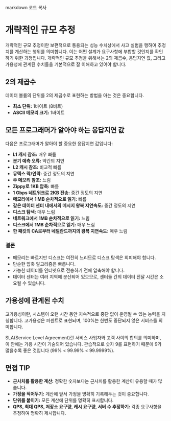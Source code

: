markdown
코드 복사
# 개략적인 규모 추정

개략적인 규모 추정이란 보편적으로 통용되는 성능 수치상에서 사고 실험을 행하여 추정치를 계산하는 행위를 의미합니다. 이는 어떤 설계가 요구사항에 부합할 것인지를 확인하기 위한 과정입니다. 개략적인 규모 추정을 위해서는 2의 제곱수, 응답지연 값, 그리고 가용성에 관계된 수치들을 기본적으로 잘 이해하고 있어야 합니다.

## 2의 제곱수

데이터 볼륨의 단위를 2의 제곱수로 표현하는 방법을 아는 것은 중요합니다.

- **최소 단위:** 1바이트 (8비트)
- **ASCII 메모리 크기:** 1바이트

## 모든 프로그래머가 알아야 하는 응답지연 값

다음은 프로그래머가 알아야 할 중요한 응답지연 값입니다:

- **L1 캐시 참조:** 매우 빠름
- **분기 예측 오류:** 약간의 지연
- **L2 캐시 참조:** 비교적 빠름
- **뮤텍스 락/언락:** 중간 정도의 지연
- **주 메모리 참조:** 느림
- **Zippy로 1KB 압축:** 빠름
- **1 Gbps 네트워크로 2KB 전송:** 중간 정도의 지연
- **메모리에서 1 MB 순차적으로 읽기:** 빠름
- **같은 데이터 센터 내에서의 메시지 왕복 지연속도:** 중간 정도의 지연
- **디스크 탐색:** 매우 느림
- **네트워크에서 1MB 순차적으로 읽기:** 느림
- **디스크에서 1MB 순차적으로 읽기:** 매우 느림
- **한 패킷의 CA로부터 네덜란드까지의 왕복 지연속도:** 매우 느림

### 결론

- 메모리는 빠르지만 디스크는 여전히 느리므로 디스크 탐색은 회피해야 합니다.
- 단순한 압축 알고리즘은 빠릅니다.
- 가능한 데이터를 인터넷으로 전송하기 전에 압축해야 합니다.
- 데이터 센터는 여러 지역에 분산되어 있으므로, 센터들 간의 데이터 전달 시간은 소요될 수 있습니다.

## 가용성에 관계된 수치

고가용성이란, 시스템이 오랜 시간 동안 지속적으로 중단 없이 운영될 수 있는 능력을 지칭합니다. 고가용성은 퍼센트로 표현되며, 100%는 한번도 중단되지 않은 서비스를 의미합니다.

SLA(Service Level Agreement)란 서비스 사업자와 고객 사이의 합의를 의미하며, 이 안에는 가용 시간이 기술되어 있습니다. 관습적으로 숫자 9를 표현하기 때문에 9가 많을수록 좋은 것입니다 (99% < 99.99% < 99.9999%).

## 면접 TIP

- **근사치를 활용한 계산:** 정확한 숫자보다는 근사치를 활용한 계산이 유용할 때가 많습니다.
- **가정을 적어두기:** 계산에 앞서 가정을 명확히 기록해두는 것이 중요합니다.
- **단위를 붙이기:** 모든 계산에 단위를 명확히 표시합니다.
- **QPS, 최대 QPS, 저장소 요구량, 캐시 요구량, 서버 수 추정하기:** 각종 요구사항을 추정하여 명확히 제시합니다.
